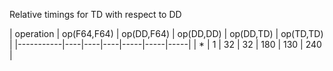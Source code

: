 Relative timings for TD with respect to DD

| operation | op(F64,F64) | op(DD,F64) | op(DD,DD) | op(DD,TD) | op(TD,TD) |
|-----------|----|----|----|-----|-----|-----|
| *         | 1  | 32 | 32 | 180 | 130 | 240 |
